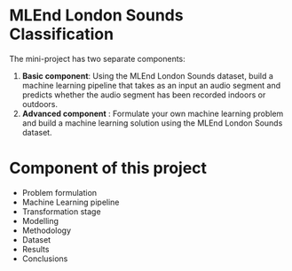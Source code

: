 # MLEnd London Sounds Classification
The mini-project has two separate components:

1.   **Basic component**: Using the MLEnd London Sounds dataset, build a machine learning pipeline that takes as an input an audio segment and predicts whether the audio segment has been recorded indoors or outdoors.
2.   **Advanced component** : Formulate your own machine learning problem and build a machine learning solution using the MLEnd London Sounds dataset. 


# Component of this project
- Problem formulation
- Machine Learning pipeline
- Transformation stage
- Modelling
- Methodology
- Dataset
- Results
- Conclusions